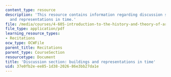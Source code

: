 ```yaml
---
content_type: resource
description: 'This resource contains information regarding discussion section: buildings
  and representations in time.'
file: /media/courses/4-605-introduction-to-the-history-and-theory-of-architecture-spring-2012/37e0fb2eee851d38202686e3bb27da1e_MIT4_605S12_rec03.pdf
file_type: application/pdf
learning_resource_types:
- Recitations
ocw_type: OCWFile
parent_title: Recitations
parent_type: CourseSection
resourcetype: Document
title: 'Discussion section: buildings and representations in time'
uid: 37e0fb2e-ee85-1d38-2026-86e3bb27da1e
---
```


